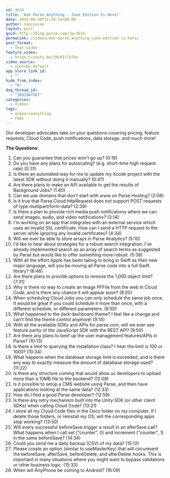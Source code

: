 ```yaml
---
id: 3634
title: 'Ask Parse Anything - June Edition Is Here!'
date: 2015-06-30T11:29:33+00:00
author: nancyxiao
layout: post
guid: http://blog.parse.com/?p=3634
permalink: /videos/ask-parse-anything-june-edition-is-here/
post_format:
  - feat-video
feature_video:
  - https://youtu.be/JRvRIilkT9s
video_source:
  - youtube_default
app_store_link_id:
  - ""
hide_from_index:
  - "0"
dsq_thread_id:
  - "3892947567"
categories:
  - Videos
tags:
  - askparseanything
  - FAQs
---
```

Our developer advocates take on your questions covering pricing, feature requests, Cloud Code, push notifications, data storage, and much more!

**The Questions:**

<ol class="standard-list">
  <li>
    Can you guarantee that prices won't go up? (0:19)
  </li>
  <li>
    Do you have any plans for autoscaling? (e.g. short-time high request rate) (0:31)
  </li>
  <li>
    Is there an automated way for me to update my Xcode project with the latest SDK without doing it manually? (0:47)
  </li>
  <li>
    Are there plans to make an API available to get the results of Background Jobs? (1:40)
  </li>
  <li>
    Can we use domains that don't start with www on Parse Hosting? (2:08)
  </li>
  <li>
    Is it true that Parse.Cloud.httpRequest does not support POST requests of type multipart/form-data? (2:39)
  </li>
  <li>
    Is there a plan to provide rich media push notifications where we can send images, audio, and video notifications? (3:14)
  </li>
  <li>
    I'm working on an app that integrates with an external service which uses an invalid SSL certificate. How can I send a HTTP request to the server while ignoring any invalid certificates? (4:34)
  </li>
  <li>
    Will we ever be able to store arrays in Parse Analytics? (5:10)
  </li>
  <li>
    I'd like to hear about strategies for a robust search integration. I've already implemented search as an array of search terms as suggested by Parse but would like to offer something more robust. (5:38)
  </li>
  <li>
    With all the effort Apple has been taking to bring in Swift as their new major language, will you be moving all Parse code into a full Swift library? (6:46)
  </li>
  <li>
    Are there plans to provide options to remove the 1,000 object limit? (7:31)
  </li>
  <li>
    Why is there no way to create an image PFFile from the web in Cloud Code, and is there any chance it will appear soon? (8:20)
  </li>
  <li>
    When scheduling Cloud Jobs you can only schedule the same job once. It would be great if you could schedule it more than once, with a different schedule, or different parameters. (8:50)
  </li>
  <li>
    What happened to the dark dashboard theme? I feel like a change and can't find the theme control anymore! (9:14)
  </li>
  <li>
    With all the available SDKs and APIs for parse.com, will we ever see feature parity of the JavaScript SDK with the REST API? (9:50)
  </li>
  <li>
    Are there any plans to beef up the user management features/APIs in Parse? (10:13)
  </li>
  <li>
    Is there a limit to querying the installation class? I hear the limit is 100 or 1000? (10:34)
  </li>
  <li>
    What happens when the database storage limit is exceeded, and is there any way to exactly measure the amount of database storage used? (11:22)
  </li>
  <li>
    Is there any structure coming that would allow us developers to upload more than a 10MB file to the backend? (12:08)
  </li>
  <li>
    Is it possible to setup a CMS website using Parse, and then have applications looking at the same data? (12:33)
  </li>
  <li>
    How do I find a good Parse developer? (12:59)
  </li>
  <li>
    Is there any retry mechanism built into the Unity SDK (or other client SDKs) when calling Cloud Code? (13:21)
  </li>
  <li>
    I store all my Cloud Code files in the Docs folder on my computer. If I delete those folders, or reinstall my OS, will the corresponding apps stop working? (13:50)
  </li>
  <li>
    Will every successful beforeSave trigger a result in an afterSave call? What happens when I call set ("counter", 0) and increment ("counter", 1) in the same beforeSave? (14:34)
  </li>
  <li>
    Could you send me a daily backup (CSV) of my data? (15:12)
  </li>
  <li>
    Please create an option (similar to useMasterKey) that will circumvent the beforeSave, afterSave, beforeDelete, and afterDelete hooks. This is important in many situations where you might want to bypass validations or other business logic. (15:33)
  </li>
  <li>
    When will AnyPhone be coming to Android? (16:09)
  </li>
</ol>